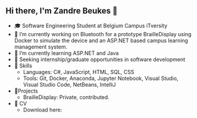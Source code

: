 ## Hi there, I'm Zandre Beukes 👋


- 🎓 Software Engineering Student at Belgium Campus iTversity 
- 🔭 I’m currently working on Bluetooth for a prototype BrailleDisplay using Docker to simulate the device and an ASP.NET based campus learning management system.
- 🌱 I’m currently learning ASP.NET and Java
- 💼 Seeking internship/graduate opportunities in software development
- 🚀 Skills
  - Languages: C#, JavaScript, HTML, SQL, CSS
  - Tools: Git, Docker, Anaconda, Jupyter Notebook, Visual Studio, Visual Studio Code, NetBeans, IntelliJ
- 📂Projects
  - BrailleDisplay: Private, contributed.
- 📄 CV
  - Download here: 

